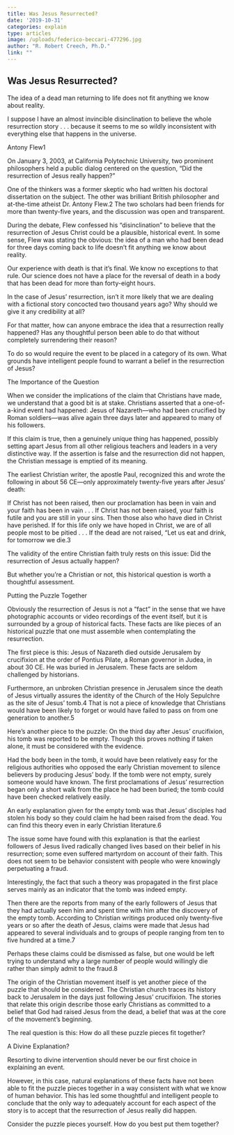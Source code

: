 ```yaml
---
title: Was Jesus Resurrected?
date: '2019-10-31'
categories: explain
type: articles
image: /uploads/federico-beccari-477296.jpg
author: "R. Robert Creech, Ph.D."
link: ""
---
```

## Was Jesus Resurrected?

The idea of a dead man returning to life does not fit anything we know about reality.

I suppose I have an almost invincible disinclination to believe the whole resurrection story . . . because it seems to me so wildly inconsistent with everything else that happens in the universe.

Antony Flew1

On January 3, 2003, at California Polytechnic University, two prominent philosophers held a public dialog centered on the question, “Did the resurrection of Jesus really happen?”

One of the thinkers was a former skeptic who had written his doctoral dissertation on the subject. The other was brilliant British philosopher and at-the-time atheist Dr. Antony Flew.2 The two scholars had been friends for more than twenty-five years, and the discussion was open and transparent.

During the debate, Flew confessed his “disinclination” to believe that the resurrection of Jesus Christ could be a plausible, historical event. In some sense, Flew was stating the obvious: the idea of a man who had been dead for three days coming back to life doesn’t fit anything we know about reality.

Our experience with death is that it’s final. We know no exceptions to that rule. Our science does not have a place for the reversal of death in a body that has been dead for more than forty-eight hours.

In the case of Jesus’ resurrection, isn’t it more likely that we are dealing with a fictional story concocted two thousand years ago? Why should we give it any credibility at all?

For that matter, how can anyone embrace the idea that a resurrection really happened? Has any thoughtful person been able to do that without completely surrendering their reason?

To do so would require the event to be placed in a category of its own. What grounds have intelligent people found to warrant a belief in the resurrection of Jesus?

The Importance of the Question

When we consider the implications of the claim that Christians have made, we understand that a good bit is at stake. Christians asserted that a one-of-a-kind event had happened: Jesus of Nazareth—who had been crucified by Roman soldiers—was alive again three days later and appeared to many of his followers.

If this claim is true, then a genuinely unique thing has happened, possibly setting apart Jesus from all other religious teachers and leaders in a very distinctive way. If the assertion is false and the resurrection did not happen, the Christian message is emptied of its meaning.

The earliest Christian writer, the apostle Paul, recognized this and wrote the following in about 56 CE—only approximately twenty-five years after Jesus’ death:

If Christ has not been raised, then our proclamation has been in vain and your faith has been in vain . . . If Christ has not been raised, your faith is futile and you are still in your sins. Then those also who have died in Christ have perished. If for this life only we have hoped in Christ, we are of all people most to be pitied . . . If the dead are not raised, “Let us eat and drink, for tomorrow we die.3

The validity of the entire Christian faith truly rests on this issue: Did the resurrection of Jesus actually happen?

But whether you’re a Christian or not, this historical question is worth a thoughtful assessment.

Putting the Puzzle Together

Obviously the resurrection of Jesus is not a “fact” in the sense that we have photographic accounts or video recordings of the event itself, but it is surrounded by a group of historical facts. These facts are like pieces of an historical puzzle that one must assemble when contemplating the resurrection.

The first piece is this: Jesus of Nazareth died outside Jerusalem by crucifixion at the order of Pontius Pilate, a Roman governor in Judea, in about 30 CE. He was buried in Jerusalem. These facts are seldom challenged by historians.

Furthermore, an unbroken Christian presence in Jerusalem since the death of Jesus virtually assures the identity of the Church of the Holy Sepulchre as the site of Jesus’ tomb.4 That is not a piece of knowledge that Christians would have been likely to forget or would have failed to pass on from one generation to another.5

Here’s another piece to the puzzle: On the third day after Jesus’ crucifixion, his tomb was reported to be empty. Though this proves nothing if taken alone, it must be considered with the evidence.

Had the body been in the tomb, it would have been relatively easy for the religious authorities who opposed the early Christian movement to silence believers by producing Jesus’ body. If the tomb were not empty, surely someone would have known. The first proclamations of Jesus’ resurrection began only a short walk from the place he had been buried; the tomb could have been checked relatively easily.

An early explanation given for the empty tomb was that Jesus’ disciples had stolen his body so they could claim he had been raised from the dead. You can find this theory even in early Christian literature.6

The issue some have found with this explanation is that the earliest followers of Jesus lived radically changed lives based on their belief in his resurrection; some even suffered martyrdom on account of their faith. This does not seem to be behavior consistent with people who were knowingly perpetuating a fraud.

Interestingly, the fact that such a theory was propagated in the first place serves mainly as an indicator that the tomb was indeed empty.

Then there are the reports from many of the early followers of Jesus that they had actually seen him and spent time with him after the discovery of the empty tomb. According to Christian writings produced only twenty-five years or so after the death of Jesus, claims were made that Jesus had appeared to several individuals and to groups of people ranging from ten to five hundred at a time.7

Perhaps these claims could be dismissed as false, but one would be left trying to understand why a large number of people would willingly die rather than simply admit to the fraud.8

The origin of the Christian movement itself is yet another piece of the puzzle that should be considered. The Christian church traces its history back to Jerusalem in the days just following Jesus’ crucifixion. The stories that relate this origin describe those early Christians as committed to a belief that God had raised Jesus from the dead, a belief that was at the core of the movement’s beginning.

The real question is this: How do all these puzzle pieces fit together?

A Divine Explanation?

Resorting to divine intervention should never be our first choice in explaining an event.

However, in this case, natural explanations of these facts have not been able to fit the puzzle pieces together in a way consistent with what we know of human behavior. This has led some thoughtful and intelligent people to conclude that the only way to adequately account for each aspect of the story is to accept that the resurrection of Jesus really did happen.

Consider the puzzle pieces yourself. How do you best put them together?

